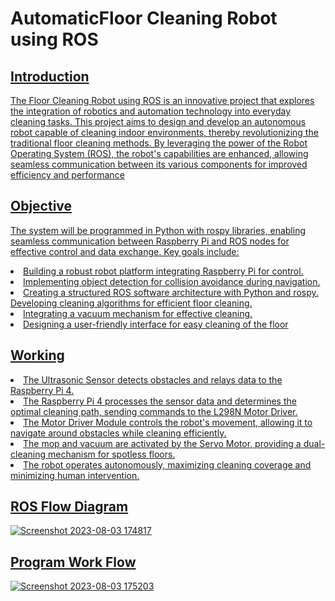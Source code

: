 # AutomaticFloor Cleaning Robot using ROS
## <u>Introduction
The Floor Cleaning Robot using ROS is an
innovative project that explores the integration
of robotics and automation technology into
everyday cleaning tasks. This project aims to
design and develop an autonomous robot
capable of cleaning
indoor environments, thereby revolutionizing
the traditional floor cleaning methods. By
leveraging the power of the Robot Operating
System (ROS), the robot's capabilities are
enhanced, allowing seamless communication
between its various components for improved
efficiency and performance

## Objective
The system will be programmed in Python with rospy
libraries, enabling seamless communication between
Raspberry Pi and ROS nodes for effective control and
data exchange. Key goals include:
<li>Building a robust robot platform integrating
Raspberry Pi for control.</li>
<li>
Implementing object detection for collision
avoidance during navigation.</li>

<li>Creating a structured ROS software architecture with Python and rospy. Developing  cleaning algorithms
for efficient floor cleaning.</li>
<li>Integrating a vacuum mechanism for effective
cleaning.</li>
<li>Designing a user-friendly interface for easy
cleaning of the floor</li>

## Working
<li>The Ultrasonic Sensor detects obstacles and relays data to
the Raspberry Pi 4.</li>
<li>The Raspberry Pi 4 processes the sensor data and
determines the optimal cleaning path, sending commands
to the L298N Motor Driver.</li>
<li>The Motor Driver Module controls the robot's movement,
allowing it to navigate around obstacles while cleaning
efficiently.</li>
<li>The mop and vacuum are activated by the Servo Motor,
providing a dual-cleaning mechanism for spotless floors.</li>
<li>The robot operates autonomously, maximizing cleaning
coverage and minimizing human intervention.</li>

## ROS Flow Diagram 
![Screenshot 2023-08-03 174817](https://github.com/akarshsnair/Automatic-Floor-Cleaning-Robot/assets/92806180/92a412ee-43fe-4d79-9ece-79fd6432c457)

## Program Work Flow
![Screenshot 2023-08-03 175203](https://github.com/akarshsnair/Automatic-Floor-Cleaning-Robot/assets/92806180/c2880cb8-de2c-4ba4-b4d0-ef436ff86da0)
